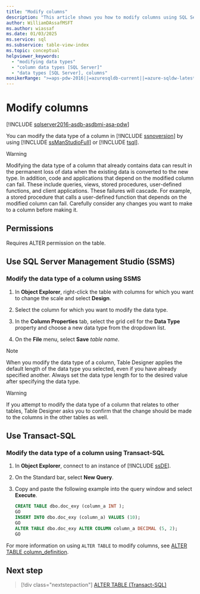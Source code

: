 ```yaml
---
title: "Modify columns"
description: "This article shows you how to modify columns using SQL Server Management Studio and Transact-SQL."
author: WilliamDAssafMSFT
ms.author: wiassaf
ms.date: 01/03/2025
ms.service: sql
ms.subservice: table-view-index
ms.topic: conceptual
helpviewer_keywords:
  - "modifying data types"
  - "column data types [SQL Server]"
  - "data types [SQL Server], columns"
monikerRange: ">=aps-pdw-2016||=azuresqldb-current||=azure-sqldw-latest||>=sql-server-2016||>=sql-server-linux-2017||=azuresqldb-mi-current"
---
```

# Modify columns

[!INCLUDE [sqlserver2016-asdb-asdbmi-asa-pdw](../../includes/applies-to-version/sqlserver2016-asdb-asdbmi-asa-pdw.md)]

  You can modify the data type of a column in [!INCLUDE [ssnoversion](../../includes/ssnoversion-md.md)] by using [!INCLUDE [ssManStudioFull](../../includes/ssmanstudiofull-md.md)] or [!INCLUDE [tsql](../../includes/tsql-md.md)].  
  
> [!WARNING]  
> Modifying the data type of a column that already contains data can result in the permanent loss of data when the existing data is converted to the new type. In addition, code and applications that depend on the modified column can fail. These include queries, views, stored procedures, user-defined functions, and client applications. These failures will cascade. For example, a stored procedure that calls a user-defined function that depends on the modified column can fail. Carefully consider any changes you want to make to a column before making it.  
  
## <a id="Security"></a> Permissions

Requires ALTER permission on the table.  
  
## <a id="SSMSProcedure"></a> Use SQL Server Management Studio (SSMS)
  
### <a id="to-modify-the-data-type-of-a-column-using-ssms"></a> Modify the data type of a column using SSMS
  
1. In **Object Explorer**, right-click the table with columns for which you want to change the scale and select **Design**.  
  
1. Select the column for which you want to modify the data type.  
  
1. In the **Column Properties** tab, select the grid cell for the **Data Type** property and choose a new data type from the dropdown list.  
  
1. On the **File** menu, select **Save** _table name_.  
  
> [!NOTE]  
> When you modify the data type of a column, Table Designer applies the default length of the data type you selected, even if you have already specified another. Always set the data type length for to the desired value after specifying the data type.  
  
> [!WARNING]  
> If you attempt to modify the data type of a column that relates to other tables, Table Designer asks you to confirm that the change should be made to the columns in the other tables as well.  
  
## <a id="TsqlProcedure"></a> Use Transact-SQL
  
### <a id="to-modify-the-data-type-of-a-column-using-transact-sql"></a> Modify the data type of a column using Transact-SQL
  
1. In **Object Explorer**, connect to an instance of [!INCLUDE [ssDE](../../includes/ssde-md.md)].  
  
1. On the Standard bar, select **New Query**.  
  
1. Copy and paste the following example into the query window and select **Execute**.  
  
    ```sql  
    CREATE TABLE dbo.doc_exy (column_a INT );  
    GO  
    INSERT INTO dbo.doc_exy (column_a) VALUES (10);  
    GO  
    ALTER TABLE dbo.doc_exy ALTER COLUMN column_a DECIMAL (5, 2);  
    GO  
    ```  

For more information on using `ALTER TABLE` to modify columns, see [ALTER TABLE column_definition](../../t-sql/statements/alter-table-column-definition-transact-sql.md).

## Next step

> [!div class="nextstepaction"]
> [ALTER TABLE (Transact-SQL)](../../t-sql/statements/alter-table-transact-sql.md)
